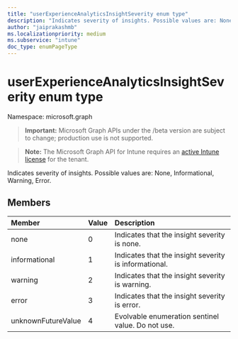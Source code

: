 ```yaml
---
title: "userExperienceAnalyticsInsightSeverity enum type"
description: "Indicates severity of insights. Possible values are: None, Informational, Warning, Error."
author: "jaiprakashmb"
ms.localizationpriority: medium
ms.subservice: "intune"
doc_type: enumPageType
---
```


# userExperienceAnalyticsInsightSeverity enum type

Namespace: microsoft.graph

> **Important:** Microsoft Graph APIs under the /beta version are subject to change; production use is not supported.

> **Note:** The Microsoft Graph API for Intune requires an [active Intune license](https://go.microsoft.com/fwlink/?linkid=839381) for the tenant.

Indicates severity of insights. Possible values are: None, Informational, Warning, Error.

## Members
|Member|Value|Description|
|:---|:---|:---|
|none|0|Indicates that the insight severity is none.|
|informational|1|Indicates that the insight severity is informational.|
|warning|2|Indicates that the insight severity is warning.|
|error|3|Indicates that the insight severity is error.|
|unknownFutureValue|4|Evolvable enumeration sentinel value. Do not use.|
